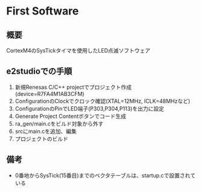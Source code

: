 # First Software
## 概要
CortexM4のSysTickタイマを使用したLED点滅ソフトウェア
## e2studioでの手順
1. 新規Renesas C/C++ projectでプロジェクト作成(device=R7FA4M1AB3CFM)
2. ConfigurationのClockでクロック確認(XTAL=12MHz, ICLK=48MHzなど)
3. ConfigurationのPinでLED端子(P303,P304,P113)を出力に設定
4. Generate Project Contentボタンでコード生成
5. ra_gen/main.cをビルド対象から外す
6. srcにmain.cを追加、編集
7. プロジェクトのビルド
## 備考
- 0番地からSysTick(15番目)までのベクタテーブルは、startup.cで設置されている